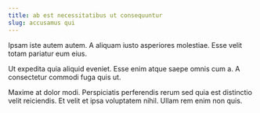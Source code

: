 ```yaml
---
title: ab est necessitatibus ut consequuntur
slug: accusamus qui
---
```


Ipsam iste autem autem. A aliquam iusto asperiores molestiae. Esse velit totam pariatur eum eius.

Ut expedita quia aliquid eveniet. Esse enim atque saepe omnis cum a. A consectetur commodi fuga quis ut.

Maxime at dolor modi. Perspiciatis perferendis rerum sed quia est distinctio velit reiciendis. Et velit et ipsa voluptatem nihil. Ullam rem enim non quis.
